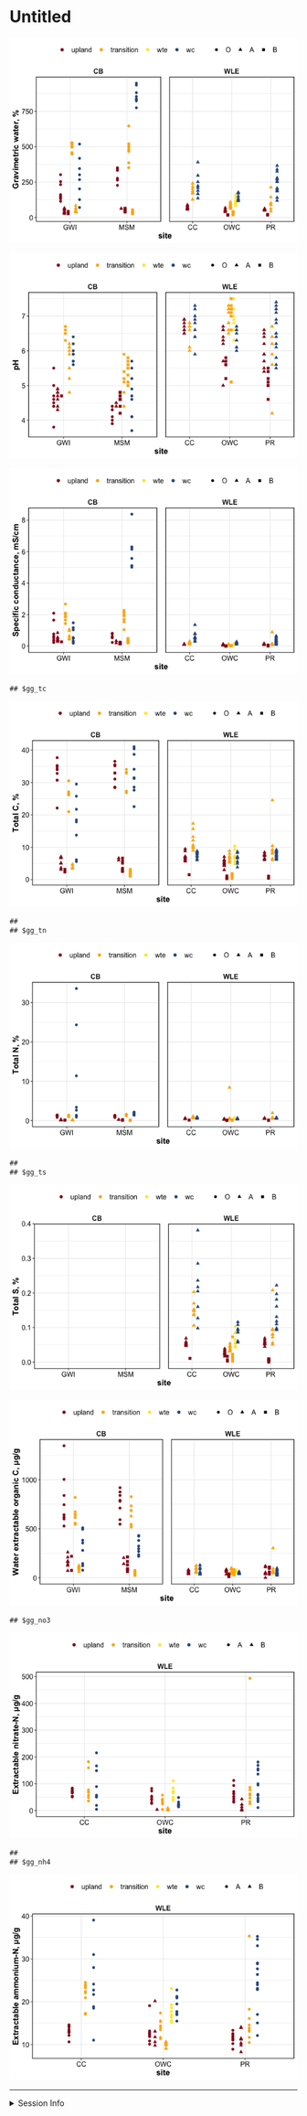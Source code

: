 Untitled
================

![](characterization_report_files/figure-gfm/moisture-1.png)<!-- -->

![](characterization_report_files/figure-gfm/pH-1.png)<!-- -->

![](characterization_report_files/figure-gfm/sp_cond-1.png)<!-- -->

    ## $gg_tc

![](characterization_report_files/figure-gfm/tctnts-1.png)<!-- -->

    ## 
    ## $gg_tn

![](characterization_report_files/figure-gfm/tctnts-2.png)<!-- -->

    ## 
    ## $gg_ts

![](characterization_report_files/figure-gfm/tctnts-3.png)<!-- -->

![](characterization_report_files/figure-gfm/weoc-1.png)<!-- -->

    ## $gg_no3

![](characterization_report_files/figure-gfm/din-1.png)<!-- -->

    ## 
    ## $gg_nh4

![](characterization_report_files/figure-gfm/din-2.png)<!-- -->

------------------------------------------------------------------------

<details>
<summary>
Session Info
</summary>

Date run: 2022-08-10

    ## R version 4.2.1 (2022-06-23)
    ## Platform: x86_64-apple-darwin17.0 (64-bit)
    ## Running under: macOS Catalina 10.15.7
    ## 
    ## Matrix products: default
    ## BLAS:   /Library/Frameworks/R.framework/Versions/4.2/Resources/lib/libRblas.0.dylib
    ## LAPACK: /Library/Frameworks/R.framework/Versions/4.2/Resources/lib/libRlapack.dylib
    ## 
    ## locale:
    ## [1] en_US.UTF-8/en_US.UTF-8/en_US.UTF-8/C/en_US.UTF-8/en_US.UTF-8
    ## 
    ## attached base packages:
    ## [1] stats     graphics  grDevices utils     datasets  methods   base     
    ## 
    ## other attached packages:
    ##  [1] googlesheets4_1.0.0 lubridate_1.8.0     soilpalettes_0.1.0 
    ##  [4] PNWColors_0.1.0     magrittr_2.0.3      forcats_0.5.1      
    ##  [7] stringr_1.4.0       dplyr_1.0.9         purrr_0.3.4        
    ## [10] readr_2.1.2         tidyr_1.2.0         tibble_3.1.8       
    ## [13] ggplot2_3.3.6       tidyverse_1.3.2     tarchetypes_0.6.0  
    ## [16] targets_0.12.1     
    ## 
    ## loaded via a namespace (and not attached):
    ##  [1] httr_1.4.3        bit64_4.0.5       vroom_1.5.7       jsonlite_1.8.0   
    ##  [5] modelr_0.1.8      assertthat_0.2.1  askpass_1.1       highr_0.9        
    ##  [9] base64url_1.4     cellranger_1.1.0  yaml_2.3.5        pillar_1.8.0     
    ## [13] backports_1.4.1   glue_1.6.2        digest_0.6.29     rvest_1.0.2      
    ## [17] colorspace_2.0-3  htmltools_0.5.3   pkgconfig_2.0.3   broom_1.0.0      
    ## [21] haven_2.5.0       scales_1.2.0      processx_3.7.0    tzdb_0.3.0       
    ## [25] openssl_2.0.2     googledrive_2.0.0 generics_0.1.3    farver_2.1.1     
    ## [29] ellipsis_0.3.2    withr_2.5.0       cli_3.3.0         crayon_1.5.1     
    ## [33] readxl_1.4.0      evaluate_0.15     ps_1.7.1          fs_1.5.2         
    ## [37] fansi_1.0.3       xml2_1.3.3        tools_4.2.1       data.table_1.14.2
    ## [41] hms_1.1.1         gargle_1.2.0      lifecycle_1.0.1   munsell_0.5.0    
    ## [45] reprex_2.0.1      callr_3.7.1       compiler_4.2.1    rlang_1.0.4      
    ## [49] grid_4.2.1        rstudioapi_0.13   rappdirs_0.3.3    igraph_1.3.4     
    ## [53] labeling_0.4.2    rmarkdown_2.14    gtable_0.3.0      codetools_0.2-18 
    ## [57] DBI_1.1.3         curl_4.3.2        R6_2.5.1          knitr_1.39       
    ## [61] fastmap_1.1.0     bit_4.0.4         utf8_1.2.2        stringi_1.7.8    
    ## [65] parallel_4.2.1    vctrs_0.4.1       dbplyr_2.2.1      tidyselect_1.1.2 
    ## [69] xfun_0.31

</details>
